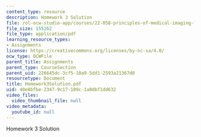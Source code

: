 ```yaml
---
content_type: resource
description: Homework 3 Solution
file: /ol-ocw-studio-app/courses/22-058-principles-of-medical-imaging-fall-2002/40e8bfbe23479c17109c1a0dbf1dd632_Homework3Solution.pdf
file_size: 155262
file_type: application/pdf
learning_resource_types:
- Assignments
license: https://creativecommons.org/licenses/by-nc-sa/4.0/
ocw_type: OCWFile
parent_title: Assignments
parent_type: CourseSection
parent_uid: 226645dc-3cf5-10a9-5dd1-2593a21367d0
resourcetype: Document
title: Homework3Solution.pdf
uid: 40e8bfbe-2347-9c17-109c-1a0dbf1dd632
video_files:
  video_thumbnail_file: null
video_metadata:
  youtube_id: null
---
```

Homework 3 Solution